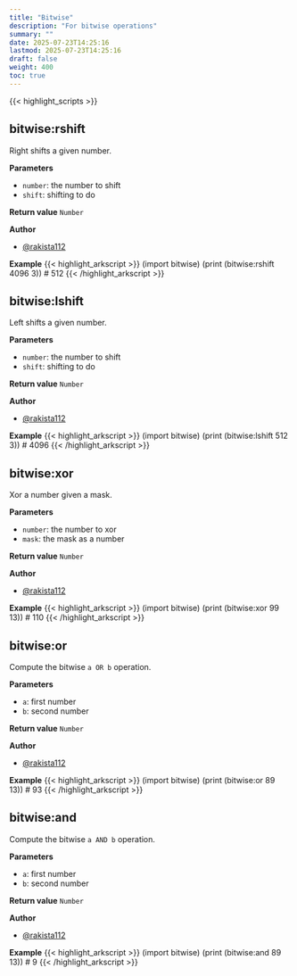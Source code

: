 ```yaml
---
title: "Bitwise"
description: "For bitwise operations"
summary: ""
date: 2025-07-23T14:25:16
lastmod: 2025-07-23T14:25:16
draft: false
weight: 400
toc: true
---
```


{{< highlight_scripts >}}

## bitwise:rshift

Right shifts a given number.

**Parameters**
- `number`: the number to shift
- `shift`: shifting to do

**Return value** `Number`

**Author**
- [@rakista112](https://github.com/rakista112)

**Example**
{{< highlight_arkscript >}}
(import bitwise)
(print (bitwise:rshift 4096 3))  # 512
{{< /highlight_arkscript >}}

## bitwise:lshift

Left shifts a given number.

**Parameters**
- `number`: the number to shift
- `shift`: shifting to do

**Return value** `Number`

**Author**
- [@rakista112](https://github.com/rakista112)

**Example**
{{< highlight_arkscript >}}
(import bitwise)
(print (bitwise:lshift 512 3))  # 4096
{{< /highlight_arkscript >}}

## bitwise:xor

Xor a number given a mask.

**Parameters**
- `number`: the number to xor
- `mask`: the mask as a number

**Return value** `Number`

**Author**
- [@rakista112](https://github.com/rakista112)

**Example**
{{< highlight_arkscript >}}
(import bitwise)
(print (bitwise:xor 99 13))  # 110
{{< /highlight_arkscript >}}

## bitwise:or

Compute the bitwise `a OR b` operation.

**Parameters**
- `a`: first number
- `b`: second number

**Return value** `Number`

**Author**
- [@rakista112](https://github.com/rakista112)

**Example**
{{< highlight_arkscript >}}
(import bitwise)
(print (bitwise:or 89 13))  # 93
{{< /highlight_arkscript >}}

## bitwise:and

Compute the bitwise `a AND b` operation.

**Parameters**
- `a`: first number
- `b`: second number

**Return value** `Number`

**Author**
- [@rakista112](https://github.com/rakista112)

**Example**
{{< highlight_arkscript >}}
(import bitwise)
(print (bitwise:and 89 13))  # 9
{{< /highlight_arkscript >}}
